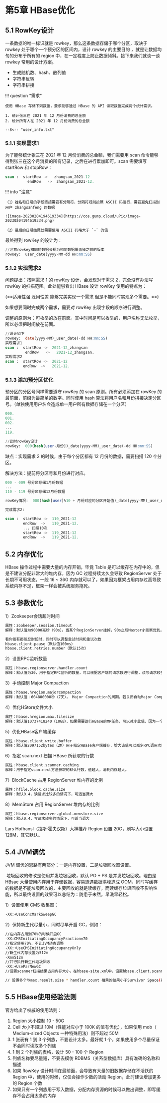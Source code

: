 # 第5章 HBase优化

## 5.1 RowKey设计

一条数据的唯一标识就是 rowkey，那么这条数据存储于哪个分区，取决于 rowkey 处于哪个一个预分区的区间内，设计 rowkey 的主要目的 ，就是让数据均匀的分布于所有的 region 中，在一定程度上防止数据倾斜。接下来我们就谈一谈 rowkey 常用的设计方案。

- 生成随机数、hash、散列值
- 字符串反转
- 字符串拼接

!!! question "需求"

    使用 HBase 存储下列数据，要求能够通过 HBase 的 API 读取数据完成两个统计需求。
    
    1. 统计张三在 2021 年 12 月份消费的总金额
    2. 统计所有人在 2021 年 12 月份消费的总金额

``` title="user_info.txt"
--8<-- "user_info.txt"
```

### 5.1.1 实现需求1

为了能够统计张三在 2021 年 12 月份消费的总金额，我们需要用 scan 命令能够得到张三在这个月消费的所有记录，之后在进行累加即可。scan 需要填写 startRow 和 stopRow：

```sql
scan :  startRow ->   zhangsan_2021-12  
		  endRow   ->  zhangsan_2021-12.  
```

!!! info "注意"

    （1）姓名和日期的字段直接需要有分隔符，分隔符规则按照 ASCII 码进行，需要避免扫描到用户 zhangsanfeng 的数据
    
    ![image-20230204194619334](https://cos.gump.cloud/uPic/image-20230204194619334.png)
    
    （2）最后的日期结尾处需要使用 ASCII 码略大于 `-` 的值
最终得到 rowKey 的设计为：

```sql
//注意rowkey相同的数据会视为相同数据覆盖掉之前的版本
rowKey:  user_date(yyyy-MM-dd HH:mm:SS)
```

### 5.1.2 实现需求2

问题提出：按照需求 1 的 rowKey 设计，会发现对于需求 2，完全没有办法写 rowKey 的扫描范围。此处能够看出 HBase 设计 rowKey 使用的特点为：

{==适用性强  泛用性差  能够完美实现一个需求  但是不能同时实现多个需要。==}

如果想要同时完成两个需求，需要对 rowKey 出现字段的顺序进行调整。

调整的原则为：可枚举的放在前面。其中时间是可以枚举的，用户名称无法枚举，所以必须把时间放在前面。

```sql
//设计如下
rowKey:  date(yyyy-MM)_user_date(-dd HH:mm:SS)
实现需求1 
scan :  startRow ->  2021-12_zhangsan
		 endRow   ->   2021-12_zhangsan.
实现需求2
scan :	startRow ->  2021-12
		endRow  ->   2021-12.
```

### 5.1.3 添加预分区优化

预分区的分区号同样需要遵守 rowKey 的 scan 原则。所有必须添加在 rowKey 的最前面，前缀为最简单的数字。同时使用 hash 算法将用户名和月份拼接决定分区号。（单独使用用户名会造成单一用户所有数据存储在一个分区）

```sql
000.
001.
002.
...
119.

//此时rowKey设计
rowKey:  000(hash[user-月份])_date(yyyy-MM)_user_date(-dd HH:mm:SS)
```

缺点：实现需求 2 的时候，由于每个分区都有 12 月份的数据，需要扫描 120 个分区。

解决方法：提前将分区号和月份进行对应。

```sql
000 - 009 号分区存储1月份数据
...
110 - 119 号分区存储12月份数据

rowKey情况:  000(hash[user]%10 + 月份对应的分区开始值)_date(yyyy-MM)_user_date(-dd HH:mm:SS)

完成需求2:

scan :	startRow ->  110_2021-12
		endRow  ->   110_2021-12.
		... 扫描10次
		startRow ->  119_2021-12
		endRow  ->   119_2021-12.
```

## 5.2 内存优化

HBase 操作过程中需要大量的内存开销，毕竟 Table 是可以缓存在内存中的，但是不建议分配非常大的堆内存，因为 GC 过程持续太久会导致 RegionServer 处于长期不可用状态，一般 16 ~ 36G 内存就可以了，如果因为框架占用内存过高导致系统内存不足，框架一样会被系统服务拖死。

## 5.3 参数优化

1）Zookeeper会话超时时间

```xml title="hbase-site.xml"
属性：zookeeper.session.timeout
解释：默认值为90000毫秒（90s）。当某个RegionServer挂掉，90s之后Master才能察觉到。可适当减小此值，尽可能快地检测 regionserver 故障，可调整至20-30s。

看你能有都能忍耐超时，同时可以调整重试时间和重试次数
hbase.client.pause（默认值100ms）
hbase.client.retries.number（默认15次）
```

2）设置RPC监听数量

```xml title="hbase-site.xml"
属性：hbase.regionserver.handler.count
解释：默认值为30，用于指定RPC监听的数量，可以根据客户端的请求数进行调整，读写请求较多时，增加此值。
```

3）手动控制 Major Compaction

```xml title="hbase-site.xml"
属性：hbase.hregion.majorcompaction
解释：默认值：604800000秒（7天）， Major Compaction的周期，若关闭自动Major Compaction，可将其设为0。如果关闭一定记得自己手动合并，因为大合并非常有意义
```

4）优化HStore文件大小

```xml title="hbase-site.xml"
属性：hbase.hregion.max.filesize
解释：默认值10737418240（10GB），如果需要运行HBase的MR任务，可以减小此值，因为一个region对应一个map任务，如果单个region过大，会导致map任务执行时间过长。该值的意思就是，如果HFile的大小达到这个数值，则这个region会被切分为两个Hfile。
```

5）优化HBase客户端缓存
```xml title="hbase-site.xml"
属性：hbase.client.write.buffer
解释：默认值2097152bytes（2M）用于指定HBase客户端缓存，增大该值可以减少RPC调用次数，但是会消耗更多内存，反之则反之。一般我们需要设定一定的缓存大小，以达到减少RPC次数的目的。
```

6）指定 scan.next 扫描 HBase 所获取的行数

```xml title="hbase-site.xml"
属性：hbase.client.scanner.caching
解释：用于指定scan.next方法获取的默认行数，值越大，消耗内存越大。
```

7）BlockCache 占用 RegionServer 堆内存的比例

```xml title="hbase-site.xml"
属性：hfile.block.cache.size
解释：默认0.4，读请求比较多的情况下，可适当调大
```

8）MemStore 占用 RegionServer 堆内存的比例

```xml title="hbase-site.xml"
属性：hbase.regionserver.global.memstore.size
解释：默认0.4，写请求较多的情况下，可适当调大
```

Lars Hofhansl（拉斯·霍夫汉斯）大神推荐 Region 设置 20G，刷写大小设置 128M，其它默认。

## 5.4 JVM调优 

JVM 调优的思路有两部分：一是内存设置，二是垃圾回收器设置。

​    垃圾回收的修改是使用并发垃圾回收，默认 PO + PS 是并发垃圾回收。理由是 HBsae 大量使用内存用于存储数据，容易遭遇数据洪峰造成 OOM，同时写缓存的数据是不能垃圾回收的，主要回收的就是读缓存，而读缓存垃圾回收不影响性能，所以最终设置的效果可以总结为：防患于未然，早洗早轻松。

1）设置使用 CMS 收集器：

```bash
-XX:+UseConcMarkSweepGC
```

2）保持新生代尽量小，同时尽早开启 GC，例如：

```bash
//在内存占用到70%的时候开启GC
-XX:CMSInitiatingOccupancyFraction=70
//指定使用70%，不让JVM动态调整
-XX:+UseCMSInitiatingOccupancyOnly
//新生代内存设置为512m
-Xmn512m
//并行执行新生代垃圾回收
-XX:+UseParNewGC
//设置scanner扫描结果占用内存大小，在hbase-site.xml中，设置hbase.client.scanner.max.result.size(默认值为2M)为 eden 空间的 1/8 （大概在64M）

// 设置多个与max.result.size * handler.count 相乘的结果小于Survivor Space(新生代经过垃圾回收之后存活的对象)
```

## 5.5 HBase使用经验法则

官方给出了权威的使用法则：

1. Region 大小控制 10 - 50G
2. Cell 大小不超过 10M（性能对应小于 100K 的值有优化），如果使用 mob（ Medium-sized Objects 一种特殊用法）则不超过 50M
3. 1 张表有 1 到 3 个列族，不要设计太多。最好就 1 个，如果使用多个尽量保证不会同时读取多个列族
4. 1 到 2 个列族的表格，设计 50 - 100 个 Region
5. 列族名称要尽量短，不要去模仿 RDBMS（关系型数据库）具有准确的名称和描述
6. 如果 RowKey 设计时间在最前面，会导致有大量的旧数据存储在不活跃的 Region 中，使用的时候，仅仅会操作少数的活动 Region，此时建议增加更多的 Region 个数
7. 如果只有一个列族用于写入数据，分配内存资源的时候可以做出调整，即写缓存不会占用太多的内存

